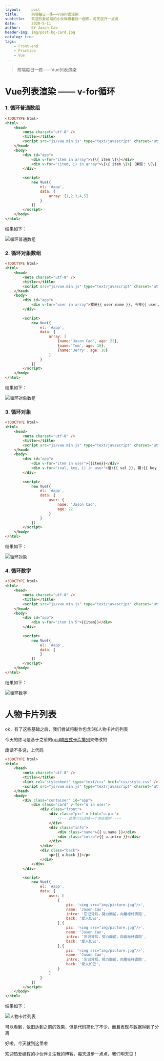 ```yaml
---
layout:     post
title:      前端每日一练——Vue列表渲染
subtitle:   欢迎热爱前端的小伙伴跟着我一起练，每天提升一点点
date:       2020-5-11
author:     BY Jason Cao
header-img: img/post-bg-card.jpg
catalog: true
tags:
    - Front-end
    - Practice
    - Vue
---
```


> 前端每日一练——Vue列表渲染

# Vue列表渲染 —— v-for循环
### 1. 循环普通数组
```html
<!DOCTYPE html>
<html>
	<head>
		<meta charset="utf-8" />
		<title></title>
		<script src="js/vue.min.js" type="text/javascript" charset="utf-8"></script>
	</head>
	<body>
		<div id="app">
			<div v-for="item in array">\{\{ item \}\}</div>
			<div v-for="(item, i) in array">\{\{ item \}\} (索引: \{\{ i \}\})</div>
		</div>
		
		<script>
			new Vue({
				el: '#app',
				data: {
					array: [1,2,3,4,5]
				}
			})
		</script>
	</body>
</html>
```
结果如下：

![循环普通数组](http://m.qpic.cn/psc?/V10DFE6N3uScTK/eUV4L3fpc9jygk8SN5vzkFJnFKH7w5C37wOATk3puk2B5g*e7dQiI7ojWcZr9dE3TrHkmYiAENSlbYJitZdFWw!!/b&bo=eQJ1AQAAAAADBy0!&rf=viewer_4 "循环普通数组")

### 2. 循环对象数组
```html
<!DOCTYPE html>
<html>
	<head>
		<meta charset="utf-8" />
		<title></title>
		<script src="js/vue.min.js" type="text/javascript" charset="utf-8"></script>
	</head>
	<body>
		<div id="app">
			<div v-for="user in array">我是{{ user.name }}, 今年{{ user.age }}岁</div>
		</div>
		
		<script>
			new Vue({
				el: '#app',
				data: {
					array: [
						{name:'Jason Cao', age: 22},
						{name:'Tom', age: 10},
						{name:'Jerry', age: 10}
					]
				}
			})
		</script>
	</body>
</html>
```
结果如下：

![循环对象数组](http://m.qpic.cn/psc?/V10DFE6N3uScTK/eUV4L3fpc9jygk8SN5vzkN4DstdD5xtzQ9vW*REI6sJ*mwugGjlqvZOsPYp2YgYU3qZKgD60J0aiVk*.2xDiSg!!/b&bo=ZwIyAQAAAAADB3Q!&rf=viewer_4 "循环对象数组")

### 3. 循环对象
```html
<!DOCTYPE html>
<html>
	<head>
		<meta charset="utf-8" />
		<title></title>
		<script src="js/vue.min.js" type="text/javascript" charset="utf-8"></script>
	</head>
	<body>
		<div id="app">
			<div v-for="item in user">{{item}}</div>
			<div v-for="(val, key, i) in user">值:{{ val }}, 键:{{ key }}, 索引:{{ i }}</div>
		</div>
		
		<script>
			new Vue({
				el: '#app',
				data: {
					user: {
						name: 'Jason Cao',
						age: 22
					}
				}
			})
		</script>
	</body>
</html>
```
结果如下：

![循环对象](http://m.qpic.cn/psc?/V10DFE6N3uScTK/eUV4L3fpc9jygk8SN5vzkDeC.qVaekmshZ1Q5kS9gN1qexKLf3yh7W0tVbEN8TxYKMkKMAKHIkJBK0*yi8osEw!!/b&bo=VwJQAQAAAAADByY!&rf=viewer_4 "循环对象")

### 4. 循环数字
```html
<!DOCTYPE html>
<html>
	<head>
		<meta charset="utf-8" />
		<title></title>
		<script src="js/vue.min.js" type="text/javascript" charset="utf-8"></script>
	</head>
	<body>
		<div id="app">
			<div v-for="item in 5">{{item}}</div>
		</div>
		
		<script>
			new Vue({
				el: '#app',
				data: {
				}
			})
		</script>
	</body>
</html>
```
结果如下：

![循环数字](http://m.qpic.cn/psc?/V10DFE6N3uScTK/eUV4L3fpc9jygk8SN5vzkGn21IK5*HhBLxFQm4M1K*0byx53NzLp3RRDSONf8p4mzO35vlkqwbWc1lMcHSZuLg!!/b&bo=7wEcAQAAAAADB9E!&rf=viewer_4 "循环数字")

# 人物卡片列表
ok，有了这些基础之后，我们尝试将制作包含3张人物卡片的列表

今天的练习是基于之前的[grid响应式卡片排列](https://jasoncaocjx.github.io/2020/05/04/%E5%89%8D%E7%AB%AF%E6%AF%8F%E6%97%A5%E4%B8%80%E7%BB%83-grid%E5%93%8D%E5%BA%94%E5%BC%8F%E5%8D%A1%E7%89%87%E6%8E%92%E5%88%97/ "grid响应式卡片排列")来修改的

废话不多说，上代码

```html
<!DOCTYPE html>
<html>
	<head>
		<meta charset="utf-8" />
		<title></title>
		<link rel="stylesheet" type="text/css" href="css/style.css" />
		<script src="js/vue.min.js" type="text/javascript" charset="utf-8"></script>
	</head>
	<body>
		<div class="container" id="app">
			<div class="card" v-for="u in user">
				<div class="front">
					<div class="pic" v-html="u.pic">
						<!-- 这里可以选择一个方形图片 -->
					</div>
					<div class="info">
						<div class="name">{{ u.name }}</div>
						<div class="intro">{{ u.intro }}</div>
					</div>
				</div>
				<div class="back">
					<p>{{ u.back }}</p>
				</div>
			</div>
		</div>

		<script>
			new Vue({
				el: '#app',
				data: {
					user: [
						{
							pic: '<img src="img/picture.jpg"/>',
							name: 'Jason Cao',
							intro: '忘记背后，努力面前，向着标杆直跑',
							back: '爱人如己',
						},{
							pic: '<img src="img/picture.jpg"/>',
							name: 'Jason Cao',
							intro: '忘记背后，努力面前，向着标杆直跑',
							back: '爱人如己',
						},{
							pic: '<img src="img/picture.jpg"/>',
							name: 'Jason Cao',
							intro: '忘记背后，努力面前，向着标杆直跑',
							back: '爱人如己',
						}
					]
				}
			})
		</script>
	</body>
</html>
```
结果如下：

![人物卡片列表](http://m.qpic.cn/psc?/V10DFE6N3uScTK/eUV4L3fpc9jygk8SN5vzkD7TbmtYVMRF0OEtxYrlMvmDq*coQhZej7qb4KJtwQ19o*D1XdatB9.j6alyjxcjZA!!/b&bo=cAWdAwAAAAACB8g!&rf=viewer_4 "人物卡片列表")

可以看到，依旧达到之前的效果，但是代码简化了不少，而且表现与数据得到了分离

好啦，今天就到这里啦

欢迎热爱编程的小伙伴关注我的博客，每天进步一点点，我们明天见！
